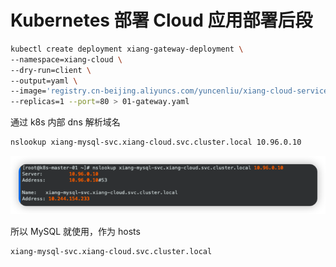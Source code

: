 # Kubernetes 部署 Cloud 应用部署后段



```sh
kubectl create deployment xiang-gateway-deployment \
--namespace=xiang-cloud \
--dry-run=client \
--output=yaml \
--image='registry.cn-beijing.aliyuncs.com/yuncenliu/xiang-cloud-service:gateway-1.0' \
--replicas=1 --port=80 > 01-gateway.yaml
```



通过 k8s 内部 dns 解析域名

```sh
nslookup xiang-mysql-svc.xiang-cloud.svc.cluster.local 10.96.0.10
```

![image-20250114145515287](images/2%E3%80%81%E9%83%A8%E7%BD%B2%E5%90%8E%E6%AE%B5/image-20250114145515287.png)

所以 MySQL 就使用，作为 hosts

```sh
xiang-mysql-svc.xiang-cloud.svc.cluster.local
```



